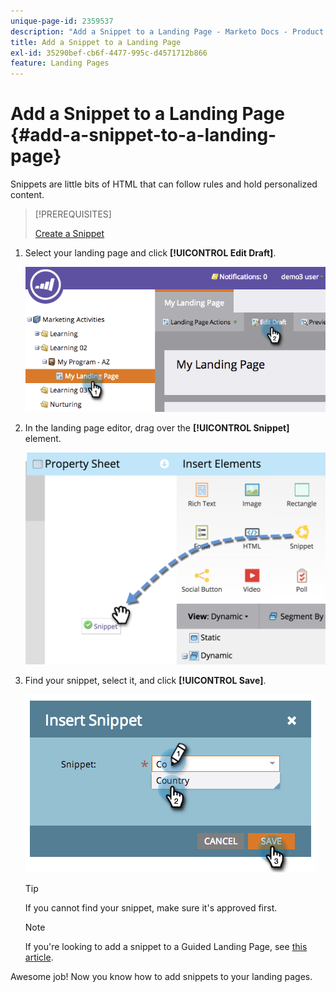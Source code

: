 ```yaml
---
unique-page-id: 2359537
description: "Add a Snippet to a Landing Page - Marketo Docs - Product Documentation"
title: Add a Snippet to a Landing Page
exl-id: 35290bef-cb6f-4477-995c-d4571712b866
feature: Landing Pages
---
```

# Add a Snippet to a Landing Page {#add-a-snippet-to-a-landing-page}

Snippets are little bits of HTML that can follow rules and hold personalized content.

>[!PREREQUISITES]
>
>[Create a Snippet](/help/marketo/product-docs/personalization/segmentation-and-snippets/snippets/create-a-snippet.md)

1. Select your landing page and click **[!UICONTROL Edit Draft]**.

   ![](assets/image2014-9-16-15-3a4-3a28.png)

1. In the landing page editor, drag over the **[!UICONTROL Snippet]** element.

   ![](assets/image2015-5-21-12-3a46-3a34.png)

1. Find your snippet, select it, and click **[!UICONTROL Save]**.

   ![](assets/image2014-9-16-15-3a4-3a14.png)

   >[!TIP]
   >
   >If you cannot find your snippet, make sure it's approved first.

   >[!NOTE]
   >
   >If you're looking to add a snippet to a Guided Landing Page, see [this article](/help/marketo/product-docs/demand-generation/landing-pages/landing-page-templates/create-a-guided-landing-page-template.md).

Awesome job! Now you know how to add snippets to your landing pages.
